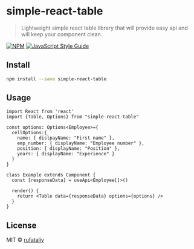 # simple-react-table

> Lightweight simple react table library that will provide easy api and will keep your component clean.

[![NPM](https://img.shields.io/npm/v/simple-react-table.svg)](https://www.npmjs.com/package/simple-react-table) [![JavaScript Style Guide](https://img.shields.io/badge/code_style-standard-brightgreen.svg)](https://standardjs.com)

## Install

```bash
npm install --save simple-react-table
```

## Usage

```tsx
import React from 'react'
import {Table, Options} from "simple-react-table"

const options: Options<Employee>={
  cellOptions:{
    name: { dislpayName: "First name" },
    emp_number: { displayName: "Employee number" },
    position: { displayName: "Position" },
    years: { displayName: "Experience" }
  }
}

class Example extends Component {
  const [responseData] = useApi<Employee[]>()

  render() {
    return <Table data={responseData} options={options} />
  }
}
```

## License

MIT © [rufataliy](https://github.com/rufataliy)
